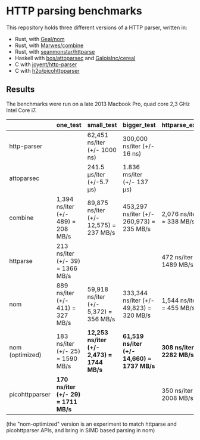 # HTTP parsing benchmarks

This repository holds three different versions of a HTTP parser, written in:

- Rust, with [Geal/nom](https://github.com/Geal/nom)
- Rust, with [Marwes/combine](https://github.com/Marwes/combine)
- Rust, with [seanmonstar/httparse](https://github.com/seanmonstar/httparse)
- Haskell with [bos/attoparsec](https://github.com/bos/attoparsec) and [GaloisInc/cereal](https://github.com/GaloisInc/cereal)
- C with [joyent/http-parser](https://github.com/joyent/http-parser)
- C with [h2o/picohttpparser](https://github.com/h2o/picohttpparser)

## Results

The benchmarks were run on a late 2013 Macbook Pro, quad core 2,3 GHz Intel Core i7.

|            | one_test |           small_test          |           bigger_test          | httparse_example_test |
| ---------- | -------- | ----------------------------- | ------------------------------ | --------------------- |
| http-parser  |          | 62,451 ns/iter (+/- 1000 ns)  | 300,000 ns/iter (+/- 16 ns)    |                       |
| attoparsec |          | 241.5 μs/iter (+/-5.7 μs)     | 1.836 ms/iter (+/- 137 μs)     |                       |
| combine    | 1,394 ns/iter (+/- 489) = 208 MB/s | 89,875 ns/iter (+/- 12,575) = 237 MB/s | 453,297 ns/iter (+/- 260,973) = 235 MB/s | 2,076 ns/iter (+/- 436) = 338 MB/s |
| httparse   | 213 ns/iter (+/- 39) = 1366 MB/s |   |   | 472 ns/iter (+/- 162) = 1489 MB/s |
| nom | 889 ns/iter (+/- 411) = 327 MB/s | 59,918 ns/iter (+/- 5,372) = 356 MB/s | 333,344 ns/iter (+/- 49,823) = 320 MB/s | 1,544 ns/iter (+/- 294) = 455 MB/s |
| nom (optimized) | 183 ns/iter (+/- 25) = 1590 MB/s | **12,253 ns/iter (+/- 2,473) = 1744 MB/s** | **61,519 ns/iter (+/- 14,660) = 1737 MB/s** | **308 ns/iter (+/- 48) = 2282 MB/s** |
| picohttpparser | **170 ns/iter (+/- 29) = 1711 MB/s** |   |   | 350 ns/iter (+/- 76) = 2008 MB/s |

(the "nom-optimized" version is an experiment to match httparse and picohttparser APIs, and bring
in SIMD based parsing in nom)
